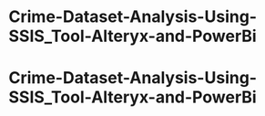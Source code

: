# Crime-Dataset-Analysis-Using-SSIS_Tool-Alteryx-and-PowerBi
# Crime-Dataset-Analysis-Using-SSIS_Tool-Alteryx-and-PowerBi
